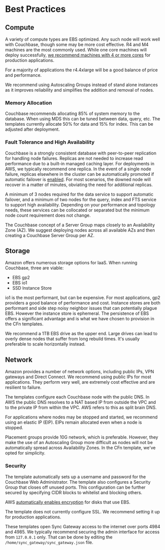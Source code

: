 # Best Practices

## Compute

A variety of compute types are EBS optimized.  Any such node will work well with Couchbase, though some may be more cost effective.  R4 and M4 machines are the most commonly used.  While one core machines will deploy successfully, [we recommend machines with 4 or more cores](https://developer.couchbase.com/documentation/server/current/install/pre-install.html) for production applications.

For a majority of applications the r4.4xlarge will be a good balance of price and performance.

We recommend using Autoscaling Groups instead of stand alone instances as it improves reliability and simplifies the addition and removal of nodes.

### Memory Allocation

Couchbase recommends allocating 85% of system memory to the database.  When using MDS this can be tuned between data, query, etc.  The templates currently allocate 50% for data and 15% for index.  This can be adjusted after deployment.

### Fault Tolerance and High Availability

Couchbase is a strongly consistent database with peer-to-peer replication for handling node failures.  Replicas are not needed to increase read performance due to a built-in managed caching layer.  For deployments in AWS, we typically recommend one replica.  In the event of a single node failure, replicas elsewhere in the cluster can be automatically promoted if automatic failover is [enabled](https://developer.couchbase.com/documentation/server/current/clustersetup/automatic-failover.html).  For most scenarios, the downed node will recover in a matter of minutes, obviating the need for additional replicas.

A minimum of 3 nodes required for the data service to support automatic failover, and a minimum of two nodes for the query, index and FTS service to support high availability.  Depending on your performance and topology needs, these services can be collocated or separated but the minimum node count requirement does not change.

The Couchbase concept of a Server Group maps closely to an Availability Zone (AZ).  We suggest deploying nodes across all available AZs and then creating a Couchbase Server Group per AZ.

## Storage

Amazon offers numerous storage options for IaaS.  When running Couchbase, three are viable:

* EBS gp2
* EBS io1
* SSD Instance Store

io1 is the most performant, but can be expensive.  For most applications, gp2 providers a good balance of performance and cost.  Instance stores are both performant and side step noisy neighbor issues that can potentially plague EBS.  However the instance store is ephemeral.  The persistence of EBS offers a significant advantage and is what we have chosen to provision in the CFn templates.

We recommend a 1TB EBS drive as the upper end.  Large drives can lead to overly dense nodes that suffer from long rebuild times.  It's usually preferable to scale horizontally instead.

## Network

Amazon provides a number of network options, including public IPs, VPN gateways and Direct Connect.  We recommend using public IPs for most applications.  They perform very well, are extremely cost effective and are resilient to failure.

The templates configure each Couchbase node with the public DNS.  In AWS the public DNS resolves to a NAT based IP from outside the VPC and to the private IP from within the VPC.  AWS refers to this as split brain DNS.

For applications where nodes may be stopped and started, we recommend using an elastic IP (EIP).  EIPs remain allocated even when a node is stopped.

Placement groups provide 10G network, which is preferable.  However, they make the use of an Autoscaling Group more difficult as nodes will not be automatically spread across Availability Zones.  In the CFn template, we've opted for simplicity.

### Security

The template automatically sets up a username and password for the Couchbase Web Administrator.  The template also configures a Security Group that closes off unused ports.  This configuration can be further secured by specifying CIDR blocks to whitelist and blocking others.

AWS [automatically enables encryption](http://docs.aws.amazon.com/AWSEC2/latest/UserGuide/EBSEncryption.html) for disks that use EBS.

The template does not currently configure SSL.  We recommend setting it up for production applications.

These templates open Sync Gateway access to the internet over ports 4984 and 4985.  We typically recommend securing the admin interface for access from `127.0.0.1` only.  That can be done by editing the `/home/sync_gateway/sync_gateway.json` file.
